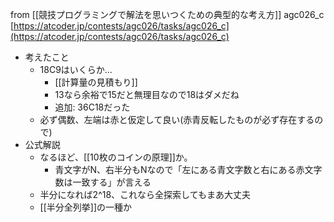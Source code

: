
from [[競技プログラミングで解法を思いつくための典型的な考え方]]
agc026_c
[https://atcoder.jp/contests/agc026/tasks/agc026_c](https://atcoder.jp/contests/agc026/tasks/agc026_c)
- 考えたこと
    - 18C9はいくらか…
        - [[計算量の見積もり]]
        - 13なら余裕で15だと無理目なので18はダメだね
        - 追加: 36C18だった
    - 必ず偶数、左端は赤と仮定して良い(赤青反転したものが必ず存在するので)
- 公式解説
    - なるほど、[[10枚のコインの原理]]か。
        - 青文字がN、右半分もNなので「左にある青文字数と右にある赤文字数は一致する」が言える
    - 半分になれば2^18、これなら全探索してもまあ大丈夫
    - [[半分全列挙]]の一種か
